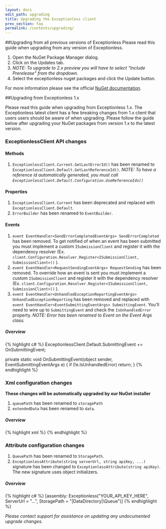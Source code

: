 ```yaml
---
layout: docs
edit_path: upgrading
title: Upgrading the Exceptionless client
prev_section: faq
permalink: /contents/upgrading/
---
```


##Upgrading from all previous versions of Exceptionless
Please read this guide when upgrading from any version of Exceptionless.

1. Open the NuGet Package Manager dialog.
2. Click on the Updates tab.
3. *NOTE: To upgrade to 2.x preview you will have to select "Include Prerelease" from the dropdown.*
4. Select the exceptionless nuget packages and click the Update button.

For more information please see the official [NuGet documentation](https://docs.nuget.org/consume/Package-Manager-Dialog).

##Upgrading from Exceptionless 1.x

Please read this guide when upgrading from Exceptionless 1.x. The Exceptionless latest client has a few breaking changes from 1.x client that users users should be aware of when upgrading. Please follow the guide below after upgrading your NuGet packages from version 1.x to the latest version.

### ExceptionlessClient API changes

#### Methods
1. `ExceptionlessClient.Current.GetLastErrorId()` has been renamed to `ExceptionlessClient.Default.GetLastReferenceId()`. *NOTE: To have a reference id automatically generated, you must call `ExceptionlessClient.Default.Configuration.UseReferenceIds()`*

#### Properties
1. `ExceptionlessClient.Current` has been deprecated and replaced with `ExceptionlessClient.Default`.
2. `ErrorBuilder` has been renamed to `EventBuilder`.

#### Events
1. `event EventHandler<SendErrorCompletedEventArgs> SendErrorCompleted` has been removed. To get notified of when an event has been submitted you must implement a custom `ISubmissionClient` and register it with the dependency resolver (Ex. `client.Configuration.Resolver.Register<ISubmissionClient, SubmissionClient>()` ).
2. `event EventHandler<RequestSendingEventArgs> RequestSending` has been removed. To override how an event is sent you must implement a custom `ISubmissionClient` and register it with the dependency resolver (Ex. `client.Configuration.Resolver.Register<ISubmissionClient, SubmissionClient>()` ).
3. `event EventHandler<UnhandledExceptionReportingEventArgs> UnhandledExceptionReporting` has been removed and replaced with `event EventHandler<EventSubmittingEventArgs> SubmittingEvent`. You'll need to wire up to `SubmittingEvent` and check the `IsUnhandledError` property. *NOTE: Error has been renamed to Event on the Event Args class.*

##### Overview
{% highlight c# %} 
ExceptionlessClient.Default.SubmittingEvent += OnSubmittingEvent;

private static void OnSubmittingEvent(object sender, EventSubmittingEventArgs e) {
  if (!e.IsUnhandledError)
    return;
}
{% endhighlight %} 

### Xml configuration changes
**These changes will be automatically upgraded by our NuGet installer**

1. `queuePath` has been renamed to `storagePath` 
2. `extendedData` has been renamed to `data`.

##### Overview
  {% highlight xml %}
  <exceptionless apiKey="YOUR_API_KEY_HERE" storagePath="|DataDirectory|\Queue">
    <data>
      <add name="SimpleValueFromConfig" value="Exceptionless"/>
    </data>
  </exceptionless>
  {% endhighlight %}

### Attribute configuration changes
1. `QueuePath` has been renamed to `StoragePath`.
2. `ExceptionlessAttribute(string serverUrl, string apiKey, ...)` signature has been changed to `ExceptionlessAttribute(string apiKey)`. The new signature uses object initializers.
 
##### Overview
{% highlight c# %}
[assembly: Exceptionless("YOUR_API_KEY_HERE", ServerUrl = "...", StoragePath = "|DataDirectory|\Queue")]
{% endhighlight %}

*Please contact support for assistance on updating any undocumented upgrade changes.*
